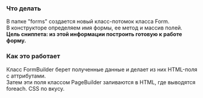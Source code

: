 ### Что делать
В папке "forms" создается новый класс-потомок класса Form.<br>
В конструкторе определяем имя формы, ее метод и массив полей.<br>
<b>Цель сниппета: из этой информации построить готовую к работе форму.</b>

### Как это работает
Класс FormBuilder берет полученные данные и делает из них HTML-поля с аттрибутами.<br>
Затем эти поля классом PageBuilder заливаются в HTML, где выводятся foreach. CSS по вкусу.
